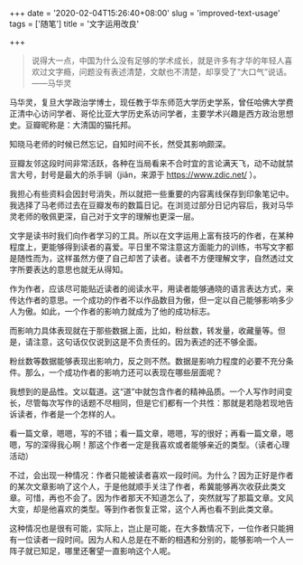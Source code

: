 +++
date = '2020-02-04T15:26:40+08:00'
slug = 'improved-text-usage'
tags = ['随笔']
title = '文字运用改良'

+++

> 说得大一点，中国为什么没有足够的学术成长，就是许多有才华的年轻人喜欢过文字瘾，问题没有表述清楚，文献也不清楚，却享受了“大口气”说话。——马华灵

马华灵，复旦大学政治学博士，现任教于华东师范大学历史学系，曾任哈佛大学费正清中心访问学者、哥伦比亚大学历史系访问学者，主要学术兴趣是西方政治思想史。豆瓣昵称是：大清国的猫托邦。

知晓马老师的时候已然忘记，自知时间不长，然受其影响颇深。

豆瓣友邻这段时间非常活跃，各种在当局看来不合时宜的言论满天飞，动不动就禁言大号，封号是最大的杀手锏（jiǎn，来源于 <https://www.zdic.net/> ）。

我担心有些资料会因封号消失，所以就把一些重要的内容离线保存到印象笔记中。我选择了马老师过去在豆瓣发布的数篇日记。在浏览过部分日记内容后，我对马华灵老师的敬佩更深，自己对于文字的理解也更深一层。

文字是读书时我们向作者学习的工具。所以在文字运用上富有技巧的作者，在某种程度上，更能够得到读者的喜爱。平日里不常注意这方面能力的训练，书写文字都是随性而为，这样虽然方便了自己却苦了读者。读者不方便理解文字，自然透过文字所要表达的意思也就无从得知。

作为作者，应该尽可能贴近读者的阅读水平，用读者能够通晓的语言表达方式，来传达作者的意思。一个成功的作者不以作品数目为傲，但一定以自己能够影响多少人为傲。如此，一个作者的影响力就成为了他的成功标志。

而影响力具体表现就在于那些数据上面，比如，粉丝数，转发量，收藏量等。但是，请注意，这句话仅仅说到这是不负责任的。因为表述的还不够全面。

粉丝数等数据能够表现出影响力，反之则不然。数据是影响力程度的必要不充分条件。那么，一个成功作者的影响力还可以表现在哪些层面呢？

我想到的是品性。文以载道。这“道”中就包含作者的精神品质。一个人写作时间变长，尽管每次写作的话题不尽相同，但是它们都有一个共性：那就是若隐若现地告诉读者，作者是一个怎样的人。

看一篇文章，嗯嗯，写的不错；看一篇文章，嗯嗯，写的很好；再看一篇文章，嗯嗯，写的深得我心啊！那这个作者一定是我喜欢或者能够亲近的类型。（读者心理活动）

不过，会出现一种情况：作者只能被读者喜欢一段时间。为什么？因为正好是作者的某次文章影响了这个人，于是他就顺手关注了作者，希冀能够再次收获此类文章。可惜，再也不会了。因为作者那天不知道怎么了，突然就写了那篇文章。文风大变，却是他喜欢的类型。等到作者恢复正常，这个人再也看不到此类文章。

这种情况也是很有可能，实际上，岂止是可能，在大多数情况下，一位作者只能拥有一位读者一段时间。因为人和人总是在不断的相遇和分别的，能够影响一个人一阵子就已知足，哪里还奢望一直影响这个人呢。
